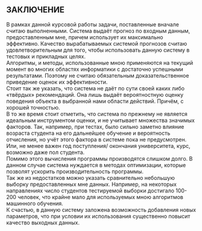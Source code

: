 ## ЗАКЛЮЧЕНИЕ
В рамках данной курсовой работы задачи, поставленные вначале считаю выполненными. Система выдаёт прогноз по входным данным, предоставленным мне, причем использует их максимально эффективно. Качество вырабатываемых системой прогнозов считаю удовлетворительным для того, чтобы использовать данную систему в тестовых и прикладных целях.     
Алгоритмы, и методы, использованные мною применяются на текущий момент во многих областях информатики с достаточно успешными результатами. Поэтому не считаю обязательным доказательственное приведение оценок их эффективности.   
Стоит так же указать, что система не даёт по сути своей каких либо «твёрдых» рекомендаций. Она лишь выдаёт вероятностную оценку поведения объекта в выбранной нами области действий. Причём, с хорошей точностью.    
В то же время стоит отметить, что система по прежнему не является идеальным инструментом оценки, и не учитывает множества значимых факторов. Так, например, при тестах, было сильно заметно влияние возраста студента на его дальнейшее обучение и вероятность отчисления, но учёт этого фактора в системе пока не предусмотрен. Или, не менее важен год поступления/ окончания университета, курс, возможно даже пол студента.     
Помимо этого вычисления программы производятся слишком долго. В данном случае система нуждается в методах оптимизации, которые позволят ускорить производительность программы.    
Так же из недостатков можно указать сравнительно небольшую выборку предоставленных мне данных. Например, на некоторых направлениях число студентов тестируемой выборки достигало 100- 200 человек, что крайне мало для используемых мною алгоритмов машинного обучения.    
	К счастью, в данную систему заложена возможность добавления новых параметров, что при условии их использования существенно повысит качество выходных данных.

